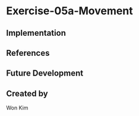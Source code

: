 # Exercise-05a-Movement


## Implementation

## References

## Future Development

## Created by
Won Kim